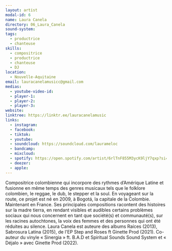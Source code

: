 ```yaml
---
layout: artist
modal-id: 6
name: Laura Canela
directory: 06_Laura_Canela
sound-system: 
tags: 
  - productrice
  - chanteuse
skills: 
  - compositrice
  - productrice
  - chanteuse
  - DJ
location:
  - Nouvelle-Aquitaine
email: lauracanelamusicc@gmail.com
medias:
  - youtube-video-id: 
  - player-1: 
  - player-2: 
  - player-3: 
website: 
linktree: https://linktr.ee/lauracanelamusic
links:
  - instagram: 
  - facebook: 
  - tiktok: 
  - youtube: 
  - soundcloud: https://soundcloud.com/laurameloc
  - bandcamp: 
  - mixcloud: 
  - spotify: https://open.spotify.com/artist/6rlTnF855M3ycK9ljY7qxp?si=j82lWfVrQSC9XS-8ohoB_A&nd=1&dlsi=559c62c2891d4b01
  - deezer: 
  - apple: 
---
```


Compositrice colombienne qui incorpore des rythmes d’Amérique Latine et fusionne en même temps des genres musicaux tels que le folklore colombien, le reggae, le dub, le stepper et la soul.
En voyageant sur la route, ce projet est né en 2009, à Bogotá, la capitale de la Colombie. Maintenant en France. Ses principales compositions racontent des histoires sur la madre tierra, en rendant visibles et audibles certains problèmes sociaux qui nous concernent en tant que société(s) et communauté(s), sur les racines autochtones, la voix des femmes et des personnes qui ont été réduites au silence.
Laura Canela est auteure des albums Raíces (2013), Sabrosura Latina (2015), de l'EP Step and Roses ft Ginette Prod (2021). Co-auteur du vinyle « Sinergia » ft. B.A.D et Spiritual Sounds Sound System et « Déjalo » avec Ginette Prod (2022).
